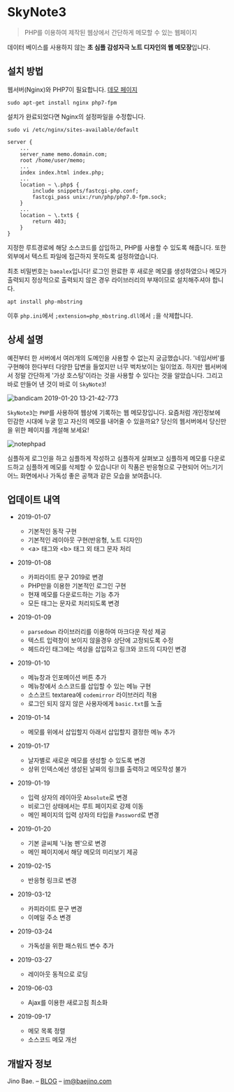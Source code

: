 # SkyNote3

> PHP를 이용하여 제작된 웹상에서 간단하게 메모할 수 있는 웹페이지	

데이터 베이스를 사용하지 않는 **초 심플 감성자극 노트 디자인의 웹 메모장**입니다.

## 설치 방법	

웹서버(Nginx)와 PHP7이 필요합니다. [데모 페이지](http://blex.kr/n/d)

```
sudo apt-get install nginx php7-fpm
```

설치가 완료되었다면 Nginx의 설정파일을 수정합니다.

```
sudo vi /etc/nginx/sites-available/default
```

```
server {
    ...
    server_name memo.domain.com;
    root /home/user/memo;
    ...
    index index.html index.php;
    ...
    location ~ \.php$ {
        include snippets/fastcgi-php.conf;
        fastcgi_pass unix:/run/php/php7.0-fpm.sock;
    }
    ...
    location ~ \.txt$ {	
        return 403;	
    }
}
```

지정한 루트경로에 해당 소스코드를 삽입하고, PHP를 사용할 수 있도록 해줍니다. 또한 외부에서 텍스트 파일에 접근하지 못하도록 설정하였습니다.

최초 비밀번호는 `baealex`입니다! 로그인 완료한 후 새로운 메모를 생성하였으나 메모가 출력되지 정상적으로 출력되지 않은 경우 라이브러리의 부재이므로 설치해주셔야 합니다.

```
apt install php-mbstring
```

이후 `php.ini`에서 `;extension=php_mbstring.dll`에서 `;`을 삭제합니다.

## 상세 설명

예전부터 한 서버에서 여러개의 도메인을 사용할 수 없는지 궁금했습니다. '네임서버'를 구현해야 한다부터 다양한 답변을 들었지만 너무 벅차보이는 일이었죠. 하지만 웹서버에서 정말 간단하게 '가상 호스팅'이라는 것을 사용할 수 있다는 것을 알았습니다. 그리고 바로 만들어 낸 것이 바로 이 `SkyNote3`!

![bandicam 2019-01-20 13-21-42-773](https://user-images.githubusercontent.com/35596687/51435234-6a074e00-1cb6-11e9-8b18-47e1f5901e70.png)

`SkyNote3`는 `PHP`를 사용하여 웹상에 기록하는 웹 메모장입니다. 요즘처럼 개인정보에 민감한 시대에 누굴 믿고 자신의 메모를 내어줄 수 있을까요? 당신의 웹서버에서 당신만을 위한 페이지를 개설해 보세요!

![notephpad](https://user-images.githubusercontent.com/35596687/62865286-05423c80-bd49-11e9-8ef8-9cf7b7208bdd.gif)

심플하게 로그인을 하고 심플하게 작성하고 심플하게 살펴보고 심플하게 메모를 다운로드하고 심플하게 메모를 삭제할 수 있습니다! 이 작품은 반응형으로 구현되어 어느기기 어느 화면에서나 가독성 좋은 공책과 같은 모습을 보여줍니다.

## 업데이트 내역	

- 2019-01-07	
  - 기본적인 동작 구현	
  - 기본적인 레이아웃 구현(반응형, 노트 디자인)	
  - &lt;a&gt; 태그와 &lt;b&gt; 태그 외 태그 문자 처리	

- 2019-01-08	
  - 카피라이트 문구 2019로 변경	
  - PHP만을 이용한 기본적인 로그인 구현	
  - 현재 메모를 다운로드하는 기능 추가	
  - 모든 태그는 문자로 처리되도록 변경

- 2019-01-09
  - `parsedown` 라이브러리를 이용하여 마크다운 작성 제공
  - 텍스트 입력창이 보이지 않을경우 상단에 고정되도록 수정
  - 헤드라인 태그에는 색상을 삽입하고 링크와 코드의 디자인 변경

- 2019-01-10
  - 메뉴창과 인포메이션 버튼 추가
  - 메뉴창에서 소스코드를 삽입할 수 있는 메뉴 구현
  - 소스코드 textarea에 `codemirror` 라이브러리 적용
  - 로그인 되지 않지 않은 사용자에게 `basic.txt`를 노출

- 2019-01-14
  - 메모를 위에서 삽입할지 아래서 삽입할지 결정한 메뉴 추가

- 2019-01-17
  - 날자별로 새로운 메모를 생성할 수 있도록 변경
  - 상위 인덱스에선 생성된 날짜의 링크를 출력하고 메모작성 불가

- 2019-01-19
  - 입력 상자의 레이아웃 `Absolute`로 변경
  - 비로그인 상태에서는 루트 페이지로 강제 이동
  - 메인 페이지의 입력 상자의 타입을 `Password`로 변경

- 2019-01-20
  - 기본 글씨체 '나눔 펜'으로 변경
  - 메인 페이지에서 해당 메모의 미리보기 제공

- 2019-02-15
  - 반응형 링크로 변경

- 2019-03-12
  - 카피라이트 문구 변경
  - 이메일 주소 변경

- 2019-03-24
  - 가독성을 위한 패스워드 변수 추가

- 2019-03-27
  - 레이아웃 동적으로 로딩

- 2019-06-03
  - Ajax를 이용한 새로고침 최소화

- 2019-09-17
  - 메모 목록 정렬
  - 소스코드 메모 개선

## 개발자 정보	

Jino Bae. – [BLOG](https://baejino.com) – im@baejino.com
